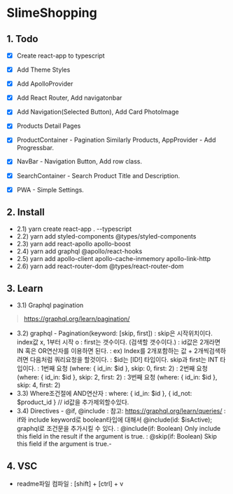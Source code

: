# SlimeShopping

## 1. Todo
- [x] Create react-app to typescript
- [x] Add Theme Styles
- [x] Add ApolloProvider
- [x] Add React Router, Add navigatonbar
- [x] Add Navigation(Selected Button), Add Card PhotoImage
- [x] Products Detail Pages
- [x] ProductContainer - Pagination Similarly Products, AppProvider - Add Progressbar.
- [x] NavBar - Navigation Button, Add row class.
- [x] SearchContainer - Search Product Title and Description.   
- [x] PWA - Simple Settings.


## 2. Install
- 2.1) yarn create react-app . --typescript
- 2.2) yarn add styled-components @types/styled-components
- 2.3) yarn add react-apollo apollo-boost
- 2.4) yarn add graphql @apollo/react-hooks
- 2.5) yarn add apollo-client apollo-cache-inmemory apollo-link-http
- 2.6) yarn add react-router-dom @types/react-router-dom

## 3. Learn
- 3.1) Graphql pagination
> https://graphql.org/learn/pagination/
- 3.2) graphql - Pagination(keyword: [skip, first])
: skip은 시작위치이다. index값 x, 1부터 시작 o
: first는 갯수이다. (검색할 갯수이다.)
: id값은 2개라면 IN 혹은 OR연산자를 이용하면 된다.
: ex) Index를 2개포함하는 값 + 2개씩검색하려면 다음처럼 쿼리요청을 할것이다. 
: $id는 [ID!] 타입이다. skip과 first는 INT 타입이다.
: 1번째 요청 (where: { id_in: $id }, skip: 0, first: 2)
: 2번째 요청 (where: { id_in: $id }, skip: 2, first: 2)
: 3번째 요청 (where: { id_in: $id }, skip: 4, first: 2)
- 3.3) Where조건절에 AND연산자
: where: { id_in: $id }, { id_not: $product_id } // id값을 추가제외할수있다.
- 3.4) Directives - @if, @include
: 참고: https://graphql.org/learn/queries/
: if와 include keyword로 boolean타입에 대해서 @include(id: $isActive); graphql로 조건문을 추가시킬 수 있다.
: @include(if: Boolean) Only include this field in the result if the argument is true.
: @skip(if: Boolean) Skip this field if the argument is true.-

## 4. VSC 
- readme파일 컴파일
: [shift] + [ctrl] + v